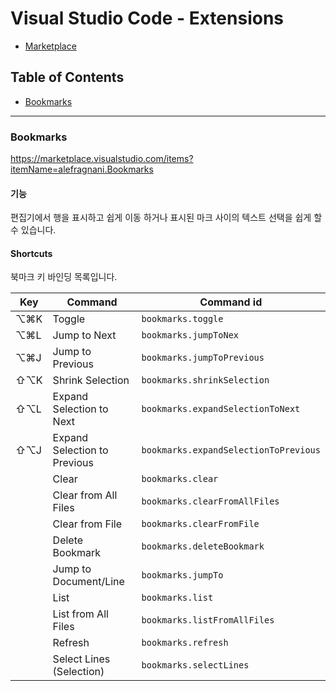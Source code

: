 # Visual Studio Code - Extensions

* [Marketplace](https://marketplace.visualstudio.com/VSCode)

## Table of Contents

* [Bookmarks](#Bookmarks)

---

### Bookmarks

https://marketplace.visualstudio.com/items?itemName=alefragnani.Bookmarks

#### 기능

편집기에서 행을 표시하고 쉽게 이동 하거나 표시된 마크 사이의 텍스트 선택을 쉽게 할 수 있습니다.

#### Shortcuts

북마크 키 바인딩 목록입니다.

| Key | Command | Command id |
| --- | --- | --- |
| ⌥⌘K | Toggle | `bookmarks.toggle` |
| ⌥⌘L | Jump to Next | `bookmarks.jumpToNex` |
| ⌥⌘J | Jump to Previous | `bookmarks.jumpToPrevious` |
| ⇧⌥K | Shrink Selection | `bookmarks.shrinkSelection` |
| ⇧⌥L | Expand Selection to Next | `bookmarks.expandSelectionToNext` |
| ⇧⌥J | Expand Selection to Previous | `bookmarks.expandSelectionToPrevious` |
| | Clear | `bookmarks.clear` |
| | Clear from All Files | `bookmarks.clearFromAllFiles` |
| | Clear from File | `bookmarks.clearFromFile` |
| | Delete Bookmark | `bookmarks.deleteBookmark` |
| | Jump to Document/Line | `bookmarks.jumpTo` |
| | List | `bookmarks.list` |
| | List from All Files | `bookmarks.listFromAllFiles` |
| | Refresh | `bookmarks.refresh` |
| | Select Lines (Selection) | `bookmarks.selectLines` |
